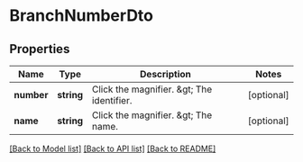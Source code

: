 # BranchNumberDto

## Properties
Name | Type | Description | Notes
------------ | ------------- | ------------- | -------------
**number** | **string** | Click the magnifier. &amp;gt; The identifier. | [optional] 
**name** | **string** | Click the magnifier. &amp;gt; The name. | [optional] 

[[Back to Model list]](../README.md#documentation-for-models) [[Back to API list]](../README.md#documentation-for-api-endpoints) [[Back to README]](../README.md)


